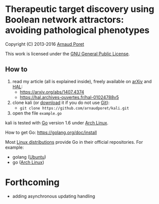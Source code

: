 # Therapeutic target discovery using Boolean network attractors: avoiding pathological phenotypes

Copyright (C) 2013-2016 [Arnaud Poret](https://github.com/arnaudporet)

This work is licensed under the [GNU General Public License](https://www.gnu.org/licenses/gpl.html).

## How to

1. read my article (all is explained inside), freely available on [arXiv](https://arxiv.org/) and [HAL](https://hal.archives-ouvertes.fr/):
    * https://arxiv.org/abs/1407.4374
    * https://hal.archives-ouvertes.fr/hal-01024788v5
2. clone kali (or [download](https://github.com/arnaudporet/kali/archive/master.zip) it if you do not use [Git](https://git-scm.com/)):
    * `git clone https://github.com/arnaudporet/kali.git`
3. open the file `example.go`

kali is tested with [Go](https://golang.org/) version 1.6 under [Arch Linux](https://www.archlinux.org/).

How to get Go: https://golang.org/doc/install

Most [Linux distributions](http://distrowatch.com) provide Go in their official repositories. For example:
* golang ([Ubuntu](http://www.ubuntu.com/))
* go ([Arch Linux](https://www.archlinux.org/))

# Forthcoming

* adding asynchronous updating handling
